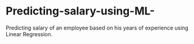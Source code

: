 # Predicting-salary-using-ML-
Predicting salary of an employee based on his years of experience using Linear Regression.
